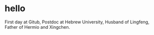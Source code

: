 # hello
First day at Gitub,
Postdoc at Hebrew University,
Husband of Lingfeng,
Father of Hermio and Xingchen.
